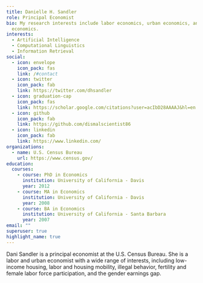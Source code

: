 ```yaml
---
title: Danielle H. Sandler
role: Principal Economist
bio: My research interests include labor economics, urban economics, and crime
  economics.
interests:
  - Artificial Intelligence
  - Computational Linguistics
  - Information Retrieval
social:
  - icon: envelope
    icon_pack: fas
    link: /#contact
  - icon: twitter
    icon_pack: fab
    link: https://twitter.com/dhsandler
  - icon: graduation-cap
    icon_pack: fas
    link: https://scholar.google.com/citations?user=acIbD28AAAAJ&hl=en
  - icon: github
    icon_pack: fab
    link: https://github.com/dismalscientist86
  - icon: linkedin
    icon_pack: fab
    link: https://www.linkedin.com/
organizations:
  - name: U.S. Census Bureau
    url: https://www.census.gov/
education:
  courses:
    - course: PhD in Economics
      institution: University of California - Davis
      year: 2012
    - course: MA in Economics
      institution: University of California - Davis
      year: 2008
    - course: BA in Economics
      institution: University of California - Santa Barbara
      year: 2007
email: ""
superuser: true
highlight_name: true
---
```

Dani Sandler is a principal economist at the U.S. Census Bureau. She is a labor and urban economist with a wide range of interests, including low-income housing, labor and housing mobility, illegal behavior, fertility and female labor force participation, and the gender earnings gap.
